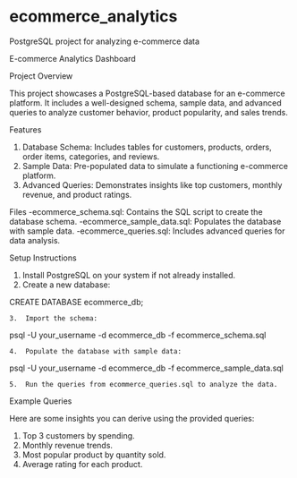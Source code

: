 # ecommerce_analytics
PostgreSQL project for analyzing e-commerce data

E-commerce Analytics Dashboard

Project Overview

This project showcases a PostgreSQL-based database for an e-commerce platform. It includes a well-designed schema, sample data, and advanced queries to analyze customer behavior, product popularity, and sales trends.

Features
1. Database Schema: Includes tables for customers, products, orders, order items, categories, and reviews.
2. Sample Data: Pre-populated data to simulate a functioning e-commerce platform.
3. Advanced Queries: Demonstrates insights like top customers, monthly revenue, and product ratings.

Files
-ecommerce_schema.sql: Contains the SQL script to create the database schema.
-ecommerce_sample_data.sql: Populates the database with sample data.
-ecommerce_queries.sql: Includes advanced queries for data analysis.

Setup Instructions
1. Install PostgreSQL on your system if not already installed.
2. Create a new database:

CREATE DATABASE ecommerce_db;


	3.	Import the schema:

psql -U your_username -d ecommerce_db -f ecommerce_schema.sql


	4.	Populate the database with sample data:

psql -U your_username -d ecommerce_db -f ecommerce_sample_data.sql


	5.	Run the queries from ecommerce_queries.sql to analyze the data.

Example Queries

Here are some insights you can derive using the provided queries:
1. Top 3 customers by spending.
2. Monthly revenue trends.
3. Most popular product by quantity sold.
4. Average rating for each product.
